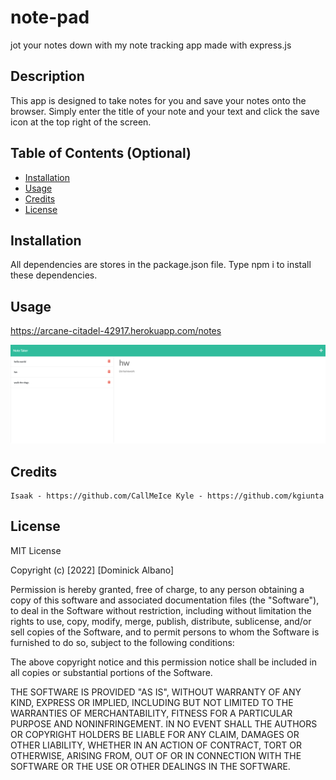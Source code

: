 # note-pad
jot your notes down with my note tracking app made with express.js

## Description

This app is designed to take notes for you and save your notes onto the browser. Simply enter the title of your note and your text and click the save icon at the top right of the screen.

## Table of Contents (Optional)


- [Installation](#installation)
- [Usage](#usage)
- [Credits](#credits)
- [License](#license)

## Installation

All dependencies are stores in the package.json file. Type npm i to install these dependencies.

## Usage

https://arcane-citadel-42917.herokuapp.com/notes

 
![alt text](./assets/img/note-pad.png)


## Credits


    Isaak - https://github.com/CallMeIce Kyle - https://github.com/kgiunta    


## License

MIT License

Copyright (c) [2022] [Dominick Albano]

Permission is hereby granted, free of charge, to any person obtaining a copy
of this software and associated documentation files (the "Software"), to deal
in the Software without restriction, including without limitation the rights
to use, copy, modify, merge, publish, distribute, sublicense, and/or sell
copies of the Software, and to permit persons to whom the Software is
furnished to do so, subject to the following conditions:

The above copyright notice and this permission notice shall be included in all
copies or substantial portions of the Software.

THE SOFTWARE IS PROVIDED "AS IS", WITHOUT WARRANTY OF ANY KIND, EXPRESS OR
IMPLIED, INCLUDING BUT NOT LIMITED TO THE WARRANTIES OF MERCHANTABILITY,
FITNESS FOR A PARTICULAR PURPOSE AND NONINFRINGEMENT. IN NO EVENT SHALL THE
AUTHORS OR COPYRIGHT HOLDERS BE LIABLE FOR ANY CLAIM, DAMAGES OR OTHER
LIABILITY, WHETHER IN AN ACTION OF CONTRACT, TORT OR OTHERWISE, ARISING FROM,
OUT OF OR IN CONNECTION WITH THE SOFTWARE OR THE USE OR OTHER DEALINGS IN THE
SOFTWARE.


